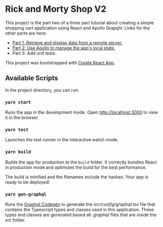 # Rick and Morty Shop V2

This project is the part two of a three part tutorial about creating a simple shopping cart application using React and Apollo Grapqhl. Links for the other parts are here:

- [Part 1: Retrieve and display data from a remote server.](https://github.com/komyg/rm-shop-v1/blob/master/tutorial.md)
- [Part 2: Use Apollo to manage the app's local state.](https://github.com/komyg/rm-shop-v2/blob/master/tutorial.md)
- Part 3: Add unit tests.

This project was bootstrapped with [Create React App](https://github.com/facebook/create-react-app).

## Available Scripts

In the project directory, you can run:

### `yarn start`

Runs the app in the development mode. Open [http://localhost:3000](http://localhost:3000) to view it in the browser.

### `yarn test`

Launches the test runner in the interactive watch mode.

### `yarn build`

Builds the app for production to the `build` folder. It correctly bundles React in production mode and optimizes the build for the best performance.

The build is minified and the filenames include the hashes. Your app is ready to be deployed!

### `yarn gen-graphql`

Runs the [Graphql Codegen](https://graphql-code-generator.com/) to generate the *src/config/graphql.tsx* file that contains the Typescript types and classes used in this application. These types and classes are generated based all *.graphql* files that are inside the *src* folder.
